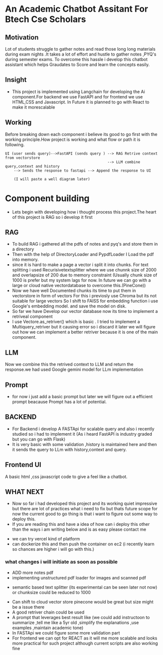 # An Academic Chatbot Assitant For Btech Cse Scholars

## Motivation
Lot of students struggle to gather notes and read those long long materials during exam nights .It takes a lot of effort and hustle to gather notes ,PYQ's during semester exams.
To overcome this hassle i develop this chatbot assistant which helps Graudates to Score and learn the concepts easily. 

## Insight 
- This project is implemented using Langchain for developing the Ai component.For backend we use FastAPI and for frontend we use HTML,CSS and Javascript. In Future it is planned to go with React to make it morescalable

## Working
Before breaking down each component i believe its good to go first with the working principle.How project is working and what flow or path it is following.

``` 
UI (user sends query)-->FastAPI (sends query ) --> RAG Retrive context from vectorstore
                                               --> LLM combine query,context and history
    --> Sends the response to fastapi --> Append the response to UI

    (I will paste a well diagram later)
```

# Component building
- Lets begin with developing how i thought process this project.The heart of this project is RAG so i develop it first

## RAG
- To build RAG i gathered all the pdfs of notes and pyq's and store them in a directory
- Then with the help of DirectoryLoader and PypdfLoader I Load the pdf into memory.
- since it is hard to make a page a vector i split it into chunks. For text splitting i used Recurisivetextsplitter where we use chunnk size of 2000 and overlapsize of 200 due to memory constraint (Usually chunk size of 1000 is prefer but my system lags for now. In future we can go with a large or cloud native vectordatabase to overcome this.(PineCone))
- Now we have well Documented chunks its time to put them in vectorstore in form of vectors
For this i previosly use Chroma but its not suitable for large vectors So I shift to FAISS
for embedding function i use Google's embedding model. and save the model on disk.
- So far we have Develop our vector database now its time to implement a retriveal component
- I use Vectore.as_retriver() which is basic . I tried to implement a Multiquery_retriver but it causing error so i discard it later we will figure out how we can implement a better retriver because it is one of the main component.

## LLM 
Now we combine this the retrived context to LLM and return the response.we had used Google gemini model for LLm implementation

## Prompt
- for now i just add a basic prompt but later we will figure out a efficient prompt beacause Prompt has a lot of potential.

## BACKEND
- For Backend i develop A FASTApi for scalable query and also i recently studied so i had to implement it (As i heard FastAPI is industry graded but you can go with Flask)
- It is very basic with some validation ,history is maintained here and then it sends the query to LLm with history,context and query.

## Frontend UI
A basic html ,css javascript code to give a feel like a chatbot.

## WHAT NEXT
- Now so far i had developed this project and its working quiet impressive but there are lot of practices what i need to fix but thats future scope for now the current good to go thing is that i want to figure out some way to deploy this.
- If you are reading this and have a idea of how can i deploy this other than the ways i am writing below and is as easy please contact me
* we can try vercel kind of platform
* can dockerize this and then push the container on ec2 (i recently learn so chances are higher i will go with this.)

### what changes i will initiate as soon as possible
* ADD more notes pdf 
* implementing unstructured pdf loader for images and scanned pdf
- semantic based text splitter (its experimental can be seen later not now) or chunksize could be reduced to 1000
* Can shift to cloud vector store pinecone would be great but size might be a issue there
* A good retriver chain could be used
* A prompt that leverages best result like (we could add instructoon to summarize ,tell me like a 5yr old ,simplify the explanations ,use examples ,maintain academic tone)
* In FASTApi we could figure some more validation part
* For frontend we can opt for REACT as it will me more scalable and looks more practical for such project although current scripts are also working fine


